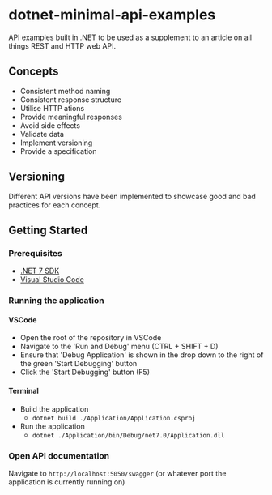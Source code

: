 # dotnet-minimal-api-examples
API examples built in .NET to be used as a supplement to an article on all things REST and HTTP web API.

## Concepts
- Consistent method naming
- Consistent response structure
- Utilise HTTP ations
- Provide meaningful responses
- Avoid side effects
- Validate data
- Implement versioning
- Provide a specification

## Versioning
Different API versions have been implemented to showcase good and bad practices for each concept.

## Getting Started
### Prerequisites
- [.NET 7 SDK](https://dotnet.microsoft.com/en-us/download/dotnet/7.0)
- [Visual Studio Code](https://code.visualstudio.com/)

### Running the application
#### VSCode
- Open the root of the repository in VSCode
- Navigate to the 'Run and Debug' menu (CTRL + SHIFT + D)
- Ensure that 'Debug Application' is shown in the drop down to the right of the green 'Start Debugging' button
- Click the 'Start Debugging' button (F5)

#### Terminal
- Build the application
  - `dotnet build ./Application/Application.csproj`
- Run the application
  - `dotnet ./Application/bin/Debug/net7.0/Application.dll`

### Open API documentation
Navigate to `http://localhost:5050/swagger` (or whatever port the application is currently running on)
